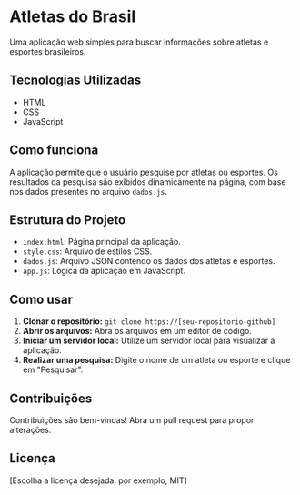 # Atletas do Brasil

Uma aplicação web simples para buscar informações sobre atletas e esportes brasileiros.

## Tecnologias Utilizadas

* HTML
* CSS
* JavaScript

## Como funciona

A aplicação permite que o usuário pesquise por atletas ou esportes. Os resultados da pesquisa são exibidos dinamicamente na página, com base nos dados presentes no arquivo `dados.js`.

## Estrutura do Projeto

* `index.html`: Página principal da aplicação.
* `style.css`: Arquivo de estilos CSS.
* `dados.js`: Arquivo JSON contendo os dados dos atletas e esportes.
* `app.js`: Lógica da aplicação em JavaScript.

## Como usar

1. **Clonar o repositório:** `git clone https://[seu-repositorio-github]`
2. **Abrir os arquivos:** Abra os arquivos em um editor de código.
3. **Iniciar um servidor local:** Utilize um servidor local para visualizar a aplicação.
4. **Realizar uma pesquisa:** Digite o nome de um atleta ou esporte e clique em "Pesquisar".

## Contribuições

Contribuições são bem-vindas! Abra um pull request para propor alterações.

## Licença

[Escolha a licença desejada, por exemplo, MIT]
